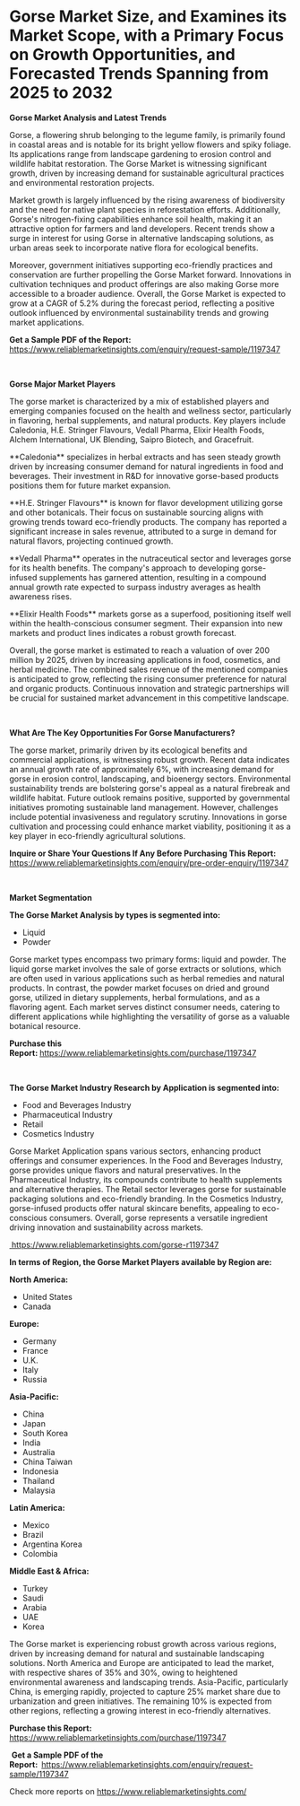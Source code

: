 <p><h1>Gorse Market Size, and Examines its Market Scope, with a Primary Focus on Growth Opportunities, and Forecasted Trends Spanning from 2025 to 2032</h1></p><p><strong>Gorse Market Analysis and Latest Trends</strong></p>
<p><p>Gorse, a flowering shrub belonging to the legume family, is primarily found in coastal areas and is notable for its bright yellow flowers and spiky foliage. Its applications range from landscape gardening to erosion control and wildlife habitat restoration. The Gorse Market is witnessing significant growth, driven by increasing demand for sustainable agricultural practices and environmental restoration projects.</p><p>Market growth is largely influenced by the rising awareness of biodiversity and the need for native plant species in reforestation efforts. Additionally, Gorse's nitrogen-fixing capabilities enhance soil health, making it an attractive option for farmers and land developers. Recent trends show a surge in interest for using Gorse in alternative landscaping solutions, as urban areas seek to incorporate native flora for ecological benefits.</p><p>Moreover, government initiatives supporting eco-friendly practices and conservation are further propelling the Gorse Market forward. Innovations in cultivation techniques and product offerings are also making Gorse more accessible to a broader audience. Overall, the Gorse Market is expected to grow at a CAGR of 5.2% during the forecast period, reflecting a positive outlook influenced by environmental sustainability trends and growing market applications.</p></p>
<p><strong>Get a Sample PDF of the Report:&nbsp;</strong> <a href="https://www.reliablemarketinsights.com/enquiry/request-sample/1197347?utm_campaign=2199&utm_medium=2&utm_source=Github&utm_content=ia&utm_term=07042025&utm_id=gorse">https://www.reliablemarketinsights.com/enquiry/request-sample/1197347</a></p>
<p>&nbsp;</p>
<p><strong>Gorse Major Market Players</strong></p>
<p><p>The gorse market is characterized by a mix of established players and emerging companies focused on the health and wellness sector, particularly in flavoring, herbal supplements, and natural products. Key players include Caledonia, H.E. Stringer Flavours, Vedall Pharma, Elixir Health Foods, Alchem International, UK Blending, Saipro Biotech, and Gracefruit.</p><p>**Caledonia** specializes in herbal extracts and has seen steady growth driven by increasing consumer demand for natural ingredients in food and beverages. Their investment in R&D for innovative gorse-based products positions them for future market expansion.</p><p>**H.E. Stringer Flavours** is known for flavor development utilizing gorse and other botanicals. Their focus on sustainable sourcing aligns with growing trends toward eco-friendly products. The company has reported a significant increase in sales revenue, attributed to a surge in demand for natural flavors, projecting continued growth.</p><p>**Vedall Pharma** operates in the nutraceutical sector and leverages gorse for its health benefits. The company's approach to developing gorse-infused supplements has garnered attention, resulting in a compound annual growth rate expected to surpass industry averages as health awareness rises.</p><p>**Elixir Health Foods** markets gorse as a superfood, positioning itself well within the health-conscious consumer segment. Their expansion into new markets and product lines indicates a robust growth forecast.</p><p>Overall, the gorse market is estimated to reach a valuation of over 200 million by 2025, driven by increasing applications in food, cosmetics, and herbal medicine. The combined sales revenue of the mentioned companies is anticipated to grow, reflecting the rising consumer preference for natural and organic products. Continuous innovation and strategic partnerships will be crucial for sustained market advancement in this competitive landscape.</p></p>
<p>&nbsp;</p>
<p><strong>What Are The Key Opportunities For Gorse Manufacturers?</strong></p>
<p><p>The gorse market, primarily driven by its ecological benefits and commercial applications, is witnessing robust growth. Recent data indicates an annual growth rate of approximately 6%, with increasing demand for gorse in erosion control, landscaping, and bioenergy sectors. Environmental sustainability trends are bolstering gorse's appeal as a natural firebreak and wildlife habitat. Future outlook remains positive, supported by governmental initiatives promoting sustainable land management. However, challenges include potential invasiveness and regulatory scrutiny. Innovations in gorse cultivation and processing could enhance market viability, positioning it as a key player in eco-friendly agricultural solutions.</p></p>
<p><strong>Inquire or Share Your Questions If Any Before Purchasing This Report:</strong> <a href="https://www.reliablemarketinsights.com/enquiry/pre-order-enquiry/1197347?utm_campaign=2199&utm_medium=2&utm_source=Github&utm_content=ia&utm_term=07042025&utm_id=gorse">https://www.reliablemarketinsights.com/enquiry/pre-order-enquiry/1197347</a></p>
<p>&nbsp;</p>
<p><strong>Market Segmentation</strong></p>
<p><strong>The Gorse Market Analysis by types is segmented into:</strong></p>
<p><ul><li>Liquid</li><li>Powder</li></ul></p>
<p><p>Gorse market types encompass two primary forms: liquid and powder. The liquid gorse market involves the sale of gorse extracts or solutions, which are often used in various applications such as herbal remedies and natural products. In contrast, the powder market focuses on dried and ground gorse, utilized in dietary supplements, herbal formulations, and as a flavoring agent. Each market serves distinct consumer needs, catering to different applications while highlighting the versatility of gorse as a valuable botanical resource.</p></p>
<p><strong>Purchase this Report:&nbsp;</strong><a href="https://www.reliablemarketinsights.com/purchase/1197347?utm_campaign=2199&utm_medium=2&utm_source=Github&utm_content=ia&utm_term=07042025&utm_id=gorse">https://www.reliablemarketinsights.com/purchase/1197347</a></p>
<p>&nbsp;</p>
<p><strong>The Gorse Market Industry Research by Application is segmented into:</strong></p>
<p><ul><li>Food and Beverages Industry</li><li>Pharmaceutical Industry</li><li>Retail</li><li>Cosmetics Industry</li></ul></p>
<p><p>Gorse Market Application spans various sectors, enhancing product offerings and consumer experiences. In the Food and Beverages Industry, gorse provides unique flavors and natural preservatives. In the Pharmaceutical Industry, its compounds contribute to health supplements and alternative therapies. The Retail sector leverages gorse for sustainable packaging solutions and eco-friendly branding. In the Cosmetics Industry, gorse-infused products offer natural skincare benefits, appealing to eco-conscious consumers. Overall, gorse represents a versatile ingredient driving innovation and sustainability across markets.</p></p>
<p><a href="https://www.reliablemarketinsights.com/gorse-r1197347?utm_campaign=2199&utm_medium=2&utm_source=Github&utm_content=ia&utm_term=07042025&utm_id=gorse">&nbsp;https://www.reliablemarketinsights.com/gorse-r1197347</a></p>
<p><strong>In terms of Region, the Gorse Market Players available by Region are:</strong></p>
<p>
    <p> <strong> North America: </strong>
        <ul>
            <li>United States</li>
            <li>Canada</li>
        </ul>
        </p> 
    <p> <strong> Europe: </strong>
        <ul>
            <li>Germany</li>
            <li>France</li>
            <li>U.K.</li>
            <li>Italy</li>
            <li>Russia</li>
        </ul>
        </p> 
    <p> <strong> Asia-Pacific: </strong>
        <ul>
            <li>China</li>
            <li>Japan</li>
            <li>South Korea</li>
            <li>India</li>
            <li>Australia</li>
            <li>China Taiwan</li>
            <li>Indonesia</li>
            <li>Thailand</li>
            <li>Malaysia</li>
        </ul>
        </p> 
    <p> <strong> Latin America: </strong>
        <ul>
            <li>Mexico</li>
            <li>Brazil</li>
            <li>Argentina Korea</li>
            <li>Colombia</li>
        </ul>
        </p> 
    <p> <strong> Middle East & Africa: </strong>
        <ul>
            <li>Turkey</li>
            <li>Saudi</li>
            <li>Arabia</li>
            <li>UAE</li>
            <li>Korea</li>
        </ul>
    </p>
    </p>
<p><p>The Gorse market is experiencing robust growth across various regions, driven by increasing demand for natural and sustainable landscaping solutions. North America and Europe are anticipated to lead the market, with respective shares of 35% and 30%, owing to heightened environmental awareness and landscaping trends. Asia-Pacific, particularly China, is emerging rapidly, projected to capture 25% market share due to urbanization and green initiatives. The remaining 10% is expected from other regions, reflecting a growing interest in eco-friendly alternatives.</p></p>
<p><strong>Purchase this Report: </strong><a href="https://www.reliablemarketinsights.com/purchase/1197347?utm_campaign=2199&utm_medium=2&utm_source=Github&utm_content=ia&utm_term=07042025&utm_id=gorse">https://www.reliablemarketinsights.com/purchase/1197347</a></p>
<p>&nbsp;<strong>Get a Sample PDF of the Report:&nbsp;&nbsp;</strong><a href="https://www.reliablemarketinsights.com/enquiry/request-sample/1197347?utm_campaign=2199&utm_medium=2&utm_source=Github&utm_content=ia&utm_term=07042025&utm_id=gorse">https://www.reliablemarketinsights.com/enquiry/request-sample/1197347</a></p>
<p><strong></strong></p>
<p>Check more reports on <a href="https://www.reliablemarketinsights.com/?utm_campaign=2199&utm_medium=2&utm_source=Github&utm_content=ia&utm_term=07042025&utm_id=gorse">https://www.reliablemarketinsights.com/</a></p>